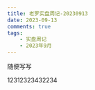 ```yaml
---
title: 老罗实盘周记-20230913
date: 2023-09-13
comments: true
tags:
    - 实盘周记
    - 2023年9月
---
```


随便写写

12312323432234